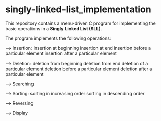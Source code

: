 # singly-linked-list_implementation

This repository contains a menu-driven C program for implementing the basic operations in a **Singly Linked List (SLL)**.

The program implements the following operations:

--> Insertion: insertion at beginning
               insertion at end
               insertion before a particular element
               insertion after a particular element

--> Deletion: deletion from beginning
              deletion from end
              deletion of a particular element
              deletion before a particular element
              deletion after a particular element
              
--> Searching

--> Sorting: sorting in increasing order
             sorting in descending order

--> Reversing

--> Display
